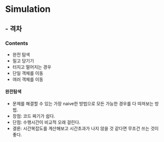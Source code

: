 # Simulation
## - 격차

### Contents
- 완전 탐색
- 밀고 당기기
- 터지고 떨어지는 경우
- 단일 객체를 이동
- 여러 객체를 이동

#### 완전탐색
- 문제를 해결할 수 있는 가장 naive한 방법으로 모든 가능한 경우를 다 따져보는 방법.
- 장점: 코드 짜기가 쉽다.
- 단점: 수행시간이 비교적 오래 걸린다.
- 결론: 시간복잡도를 계산해보고 시간초과가 나지 않을 것 같다면 무조건 쓰는 것이 좋다.